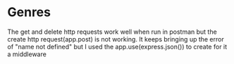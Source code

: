 # Genres
The get and delete http requests work well when run in postman but the create http request(app.post) is not working.
It keeps bringing up the error of "name not defined" but I used the app.use(express.json()) to create for it a middleware
